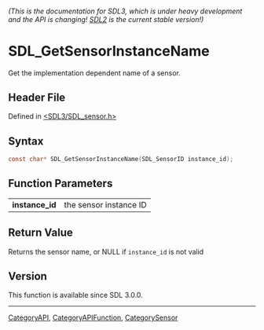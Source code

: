 ###### (This is the documentation for SDL3, which is under heavy development and the API is changing! [SDL2](https://wiki.libsdl.org/SDL2/) is the current stable version!)
# SDL_GetSensorInstanceName

Get the implementation dependent name of a sensor.

## Header File

Defined in [<SDL3/SDL_sensor.h>](https://github.com/libsdl-org/SDL/blob/main/include/SDL3/SDL_sensor.h)

## Syntax

```c
const char* SDL_GetSensorInstanceName(SDL_SensorID instance_id);

```

## Function Parameters

|                     |                        |
| ------------------- | ---------------------- |
| **instance_id**     | the sensor instance ID |

## Return Value

Returns the sensor name, or NULL if `instance_id` is not valid

## Version

This function is available since SDL 3.0.0.

----
[CategoryAPI](CategoryAPI), [CategoryAPIFunction](CategoryAPIFunction), [CategorySensor](CategorySensor)

